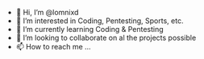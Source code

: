 - 👋 Hi, I’m @lomnixd
- 👀 I’m interested in Coding, Pentesting, Sports, etc.
- 🌱 I’m currently learning Coding & Pentesting
- 💞️ I’m looking to collaborate on al the projects possible
- 📫 How to reach me ...

<!---
lomnixd/lomnixd is a ✨ special ✨ repository because its `README.md` (this file) appears on your GitHub profile.
You can click the Preview link to take a look at your changes.
--->
